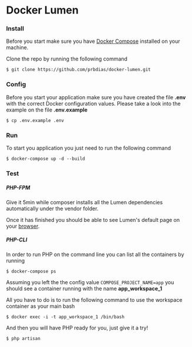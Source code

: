 # Docker Lumen

### Install

Before you start make sure you have [Docker Compose](https://docs.docker.com/compose/install/) installed on your machine.

Clone the repo by running the following command

    $ git clone https://github.com/prbdias/docker-lumen.git

### Config
Before you start your application make sure you have created the file **.env** with the correct Docker configuration values. Please take a look into the example on the file **.env.example**

    $ cp .env.example .env

### Run
To start you application you just need to run the following command 

    $ docker-compose up -d --build
    
### Test
##### PHP-FPM
Give it 5min while composer installs all the Lumen dependencies automatically under the vendor folder.

Once it has finished you should be able to see Lumen's default page on your [browser](http://127.0.0.1).

##### PHP-CLI
In order to run PHP on the command line you can list all the containers by running 

    $ docker-compose ps
    
Assuming you left the the config value `COMPOSE_PROJECT_NAME=app` you should see a container running with the name **app_workspace_1**


All you have to do is to run the following command to use the workspace container as your main bash 

    $ docker exec -i -t app_workspace_1 /bin/bash

And then you will have PHP ready for you, just give it a try!


    $ php artisan
